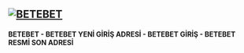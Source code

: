 <h2><a href="http://gg.gg/1cai4b" title="BETEBET"><img src="https://d.sehriistanbul.com.tr/news/33992.jpg" alt="BETEBET" title="BETEBET"></a></h2>
<h4>BETEBET - BETEBET YENİ GİRİŞ ADRESİ - BETEBET GİRİŞ - BETEBET RESMİ SON ADRESİ</h4>
